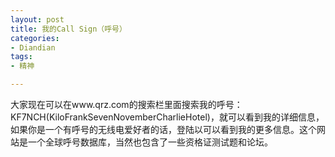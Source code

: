 ```yaml
---
layout: post
title: 我的Call Sign（呼号）
categories:
- Diandian
tags:
- 精神

---
```

<p>大家现在可以在www.qrz.com的搜索栏里面搜索我的呼号：KF7NCH(KiloFrankSevenNovemberCharlieHotel)，就可以看到我的详细信息，如果你是一个有呼号的无线电爱好者的话，登陆以可以看到我的更多信息。这个网站是一个全球呼号数据库，当然也包含了一些资格证测试题和论坛。</p>
<p></p>